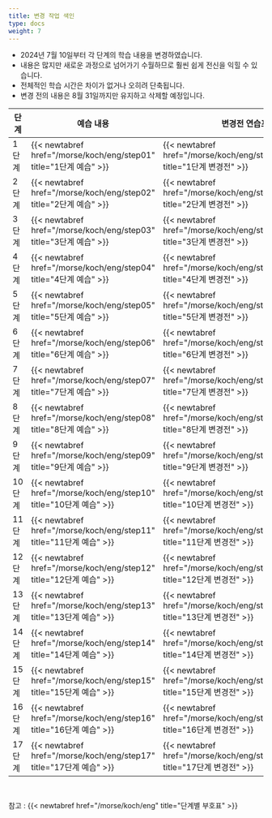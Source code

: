 ```yaml
---
title: 변경 작업 색인
type: docs
weight: 7
---
```


- 2024년 7월 10일부터 각 단계의 학습 내용을 변경하였습니다.
- 내용은 많지만 새로운 과정으로 넘어가기 수월하므로 훨씬 쉽게 전신을 익힐 수 있습니다.
- 전체적인 학습 시간은 차이가 없거나 오히려 단축됩니다.
- 변경 전의 내용은 8월 31일까지만 유지하고 삭제할 예정입니다.



| 단계	| 예습 내용	| 변경전 연습프로그램 | 변경후 연습프로그램 |
|--------|--------|--------|--------|
| 1 단계 | {{< newtabref href="/morse/koch/eng/step01" title="1단계 예습" >}} | {{< newtabref href="/morse/koch/eng/step01/eng01_old.html" title="1단계 변경전" >}} | {{< newtabref href="/morse/koch/eng/step01/eng01.html" title="1단계 변경후" >}} |
| 2 단계 | {{< newtabref href="/morse/koch/eng/step02" title="2단계 예습" >}} |	{{< newtabref href="/morse/koch/eng/step02/eng02_old.html" title="2단계 변경전" >}} | {{< newtabref href="/morse/koch/eng/step02/eng02.html" title="2단계 변경후" >}} |
| 3 단계 | {{< newtabref href="/morse/koch/eng/step03" title="3단계 예습" >}} | {{< newtabref href="/morse/koch/eng/step03/eng03_old.html" title="3단계 변경전" >}} | {{< newtabref href="/morse/koch/eng/step03/eng03.html" title="3단계 변경후" >}} |
| 4 단계 | {{< newtabref href="/morse/koch/eng/step04" title="4단계 예습" >}} | {{< newtabref href="/morse/koch/eng/step04/eng04_old.html" title="4단계 변경전" >}} | {{< newtabref href="/morse/koch/eng/step04/eng04.html" title="4단계 변경후" >}} |
| 5 단계	| {{< newtabref href="/morse/koch/eng/step05" title="5단계 예습" >}} | {{< newtabref href="/morse/koch/eng/step05/eng05_old.html" title="5단계 변경전" >}} | {{< newtabref href="/morse/koch/eng/step05/eng05.html" title="5단계 변경후" >}} |
| 6 단계	| {{< newtabref href="/morse/koch/eng/step06" title="6단계 예습" >}} | {{< newtabref href="/morse/koch/eng/step06/eng06_old.html" title="6단계 변경전" >}} | {{< newtabref href="/morse/koch/eng/step06/eng06.html" title="6단계 변경후" >}} |
| 7 단계	| {{< newtabref href="/morse/koch/eng/step07" title="7단계 예습" >}} | {{< newtabref href="/morse/koch/eng/step07/eng07_old.html" title="7단계 변경전" >}} | {{< newtabref href="/morse/koch/eng/step07/eng07.html" title="7단계 변경후" >}} |
| 8 단계	| {{< newtabref href="/morse/koch/eng/step08" title="8단계 예습" >}} | {{< newtabref href="/morse/koch/eng/step08/eng08_old.html" title="8단계 변경전" >}} | {{< newtabref href="/morse/koch/eng/step08/eng08.html" title="8단계 변경후" >}} |
| 9 단계	| {{< newtabref href="/morse/koch/eng/step09" title="9단계 예습" >}} | {{< newtabref href="/morse/koch/eng/step09/eng09_old.html" title="9단계 변경전" >}} | {{< newtabref href="/morse/koch/eng/step09/eng09.html" title="9단계 변경후" >}} |
| 10 단계	| {{< newtabref href="/morse/koch/eng/step10" title="10단계 예습" >}} | {{< newtabref href="/morse/koch/eng/step10/eng10_old.html" title="10단계 변경전" >}} | {{< newtabref href="/morse/koch/eng/step10/eng10.html" title="10단계 변경후" >}} |
| 11 단계	| {{< newtabref href="/morse/koch/eng/step11" title="11단계 예습" >}} | {{< newtabref href="/morse/koch/eng/step11/eng11_old.html" title="11단계 변경전" >}} | {{< newtabref href="/morse/koch/eng/step11/eng11.html" title="11단계 변경후" >}} |
| 12 단계	| {{< newtabref href="/morse/koch/eng/step12" title="12단계 예습" >}} | {{< newtabref href="/morse/koch/eng/step12/eng12_old.html" title="12단계 변경전" >}} | {{< newtabref href="/morse/koch/eng/step12/eng12.html" title="12단계 변경후" >}} |
| 13 단계	| {{< newtabref href="/morse/koch/eng/step13" title="13단계 예습" >}} | {{< newtabref href="/morse/koch/eng/step13/eng13_old.html" title="13단계 변경전" >}} | {{< newtabref href="/morse/koch/eng/step13/eng13.html" title="13단계 변경후" >}} |
| 14 단계	| {{< newtabref href="/morse/koch/eng/step14" title="14단계 예습" >}} | {{< newtabref href="/morse/koch/eng/step14/eng14_old.html" title="14단계 변경전" >}} | {{< newtabref href="/morse/koch/eng/step14/eng14.html" title="14단계 변경후" >}} |
| 15 단계	| {{< newtabref href="/morse/koch/eng/step15" title="15단계 예습" >}} | {{< newtabref href="/morse/koch/eng/step15/eng15_old.html" title="15단계 변경전" >}} | {{< newtabref href="/morse/koch/eng/step15/eng15.html" title="15단계 변경후" >}} |
| 16 단계	| {{< newtabref href="/morse/koch/eng/step16" title="16단계 예습" >}} | {{< newtabref href="/morse/koch/eng/step16/eng16_old.html" title="16단계 변경전" >}} | {{< newtabref href="/morse/koch/eng/step16/eng16.html" title="16단계 변경후" >}} |
| 17 단계	| {{< newtabref href="/morse/koch/eng/step17" title="17단계 예습" >}} | {{< newtabref href="/morse/koch/eng/step17/eng17_old.html" title="17단계 변경전" >}} | {{< newtabref href="/morse/koch/eng/step17/eng17.html" title="17단계 변경후" >}} |

<br>

참고 : {{< newtabref href="/morse/koch/eng" title="단계별 부호표" >}}

